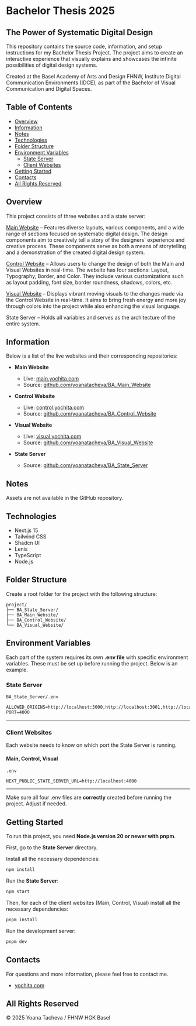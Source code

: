 # Bachelor Thesis 2025  
## The Power of Systematic Digital Design

This repository contains the source code, information, and setup instructions for my Bachelor Thesis Project. The project aims to create an interactive experience that visually explains and showcases the infinite possibilities of digital design systems.

Created at the Basel Academy of Arts and Design FHNW, Institute Digital Communication Environments (IDCE), as part of the Bachelor of Visual Communication and Digital Spaces.

## Table of Contents
- [Overview](#overview)  
- [Information](#information)  
- [Notes](#notes)  
- [Technologies](#technologies)  
- [Folder Structure](#folder-structure)  
- [Environment Variables](#environment-variables)  
  - [State Server](#state-server)  
  - [Client Websites](#client-websites)
- [Getting Started](#getting-started)  
- [Contacts](#contacts)  
- [All Rights Reserved](#all-rights-reserved)

## Overview

This project consists of three websites and a state server:

[Main Website](https://main.yochita.com) – Features diverse layouts, various components, and a wide range of sections focused on systematic digital design. The design components aim to creatively tell a story of the designers' experience and creative process. These components serve as both a means of storytelling and a demonstration of the created digital design system.

[Control Website](https://control.yochita.com) – Allows users to change the design of both the Main and Visual Websites in real-time. The website has four sections: Layout, Typography, Border, and Color. They include various customizations such as layout padding, font size, border roundness, shadows, colors, etc.

[Visual Website](https://visual.yochita.com) – Displays vibrant moving visuals to the changes made via the Control Website in real-time. It aims to bring fresh energy and more joy through colors into the project while also enhancing the visual language.

State Server – Holds all variables and serves as the architecture of the entire system.

## Information

Below is a list of the live websites and their corresponding repositories:

- **Main Website**
  - Live:   [main.yochita.com](https://main.yochita.com)
  - Source: [github.com/yoanatacheva/BA_Main_Website](https://github.com/yoanatacheva/BA_Main_Website)

- **Control Website**
  - Live:   [control.yochita.com](https://control.yochita.com)
  - Source: [github.com/yoanatacheva/BA_Control_Website](https://github.com/yoanatacheva/BA_Control_Website)

- **Visual Website**
  - Live:   [visual.yochita.com](https://visual.yochita.com)
  - Source: [github.com/yoanatacheva/BA_Visual_Website](https://github.com/yoanatacheva/BA_Visual_Website)

- **State Server**
  - Source: [github.com/yoanatacheva/BA_State_Server](https://github.com/yoanatacheva/BA_State_Server)

## Notes

Assets are not available in the GitHub repository.

## Technologies

- Next.js 15
- Tailwind CSS
- Shadcn UI
- Lenis
- TypeScript
- Node.js

## Folder Structure

Create a root folder for the project with the following structure:

```plaintext
project/
├── BA_State_Server/
├── BA_Main_Website/
├── BA_Control_Website/
└── BA_Visual_Website/
```

## Environment Variables

Each part of the system requires its own **.env file** with specific environment variables. These must be set up before running the project. Below is an example.

### State Server

`BA_State_Server/.env`

```env
ALLOWED_ORIGINS=http://localhost:3000,http://localhost:3001,http://localhost:3002
PORT=4000
```

---

### Client Websites

Each website needs to know on which port the State Server is running.

#### Main, Control, Visual

`.env`

```env
NEXT_PUBLIC_STATE_SERVER_URL=http://localhost:4000
```

---

Make sure all four .env files are **correctly** created before running the project. Adjust if needed.

## Getting Started

To run this project, you need **Node.js version 20 or newer with pnpm**.

First, go to the **State Server** directory.

Install all the necessary dependencies:

```bash
npm install
```
Run the **State Server**:

```bash
npm start
```
Then, for each of the client websites (Main, Control, Visual) install all the necessary dependencies:

```bash
pnpm install
```

Run the development server:

```bash
pnpm dev
```

## Contacts

For questions and more information, please feel free to contact me.

- [yochita.com](https://yochita.com/)  

## All Rights Reserved

© 2025 Yoana Tacheva / FHNW HGK Basel
